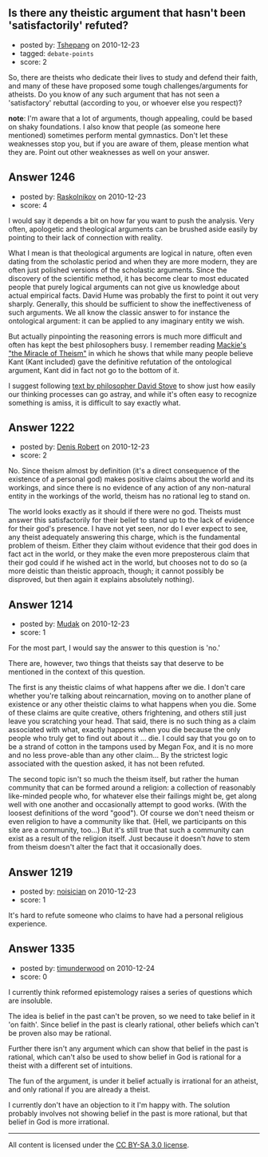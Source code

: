 ## Is there any theistic argument that hasn't been 'satisfactorily' refuted?

- posted by: [Tshepang](https://stackexchange.com/users/-1/141-tshepang) on 2010-12-23
- tagged: `debate-points`
- score: 2

So, there are theists who dedicate their lives to study and defend their faith, and many of these have proposed some tough challenges/arguments for atheists. Do you know of any such argument that has not seen a 'satisfactory' rebuttal (according to you, or whoever else you respect)?

__note__: I'm aware that a lot of arguments, though appealing, could be based on shaky foundations. I also know that people (as someone here mentioned) sometimes perform mental gymnastics. Don't let these weaknesses stop you, but if you are aware of them, please mention what they are. Point out other weaknesses as well on your answer.


## Answer 1246

- posted by: [Raskolnikov](https://stackexchange.com/users/-1/144-raskolnikov) on 2010-12-23
- score: 4

I would say it depends a bit on how far you want to push the analysis. Very often, apologetic and theological arguments can be brushed aside easily by pointing to their lack of connection with reality.

What I mean is that theological arguments are logical in nature, often even dating from the scholastic period and when they are more modern, they are often just polished versions of the scholastic arguments. Since the discovery of the scientific method, it has become clear to most educated people that purely logical arguments can not give us knowledge about actual empirical facts. David Hume was probably the first to point it out very sharply. Generally, this should be sufficient to show the ineffectiveness of such arguments. We all know the classic answer to for instance the ontological argument: it can be applied to any imaginary entity we wish.

But actually pinpointing the reasoning errors is much more difficult and often has kept the best philosophers busy. I remember reading [Mackie's "the Miracle of Theism"](http://www.amazon.com/Miracle-Theism-Arguments-Against-Existence/dp/019824682X) in which he shows that while many people believe Kant (Kant included) gave the definitive refutation of the ontological argument, Kant did in fact not go to the bottom of it.

I suggest following [text by philosopher David Stove](http://web.maths.unsw.edu.au/~jim/wrongthoughts.html) to show just how easily our thinking processes can go astray, and while it's often easy to recognize something is amiss, it is difficult to say exactly what.


## Answer 1222

- posted by: [Denis Robert](https://stackexchange.com/users/-1/122-denis-robert) on 2010-12-23
- score: 2

No. Since theism almost by definition (it's a direct consequence of the existence of a personal god) makes positive claims about the world and its workings, and since there is no evidence of any action of any non-natural entity in the workings of the world, theism has no rational leg to stand on.

The world looks exactly as it should if there were no god. Theists must answer this satisfactorily for their belief to stand up to the lack of evidence for their god's presence. I have not yet seen, nor do I ever expect to see, any theist adequately answering this charge, which is the fundamental problem of theism. Either they claim without evidence that their god does in fact act in the world, or they make the even more preposterous claim that their god could if he wished act in the world, but chooses not to do so (a more deistic than theistic approach, though; it cannot possibly be disproved, but then again it explains absolutely nothing).



## Answer 1214

- posted by: [Mudak](https://stackexchange.com/users/-1/205-mudak) on 2010-12-23
- score: 1

For the most part, I would say the answer to this question is 'no.'  

There are, however, two things that theists say that deserve to be mentioned in the context of this question.

The first is any theistic claims of what happens after we die.  I don't care whether you're talking about reincarnation, moving on to another plane of existence or any other theistic claims to what happens when you die.  Some of these claims are quite creative, others frightening, and others still just leave you scratching your head.  That said, there is no such thing as a claim associated with what, exactly happens when you die because the only people who truly get to find out about it ... die.  I could say that you go on to be a strand of cotton in the tampons used by Megan Fox, and it is no more and no less prove-able than any other claim...  By the strictest logic associated with the question asked, it has not been refuted.

The second topic isn't so much the theism itself, but rather the human community that can be formed around a religion: a collection of reasonably like-minded people who, for whatever else their failings might be, get along well with one another and occasionally attempt to good works.  (With the loosest definitions of the word "good").  Of course we don't need theism or even religion to have a community like that.  (Hell, we participants on this site are a community, too...)  But it's still true that such a community can exist as a result of the religion itself.  Just because it doesn't *have* to stem from theism doesn't alter the fact that it occasionally does.  


## Answer 1219

- posted by: [noisician](https://stackexchange.com/users/-1/90-noisician) on 2010-12-23
- score: 1

It's hard to refute someone who claims to have had a personal religious experience. 


## Answer 1335

- posted by: [timunderwood](https://stackexchange.com/users/-1/428-timunderwood) on 2010-12-24
- score: 0

I currently think reformed epistemology raises a series of questions which are insoluble.

The idea is belief in the past can't be proven, so we need to take belief in it 'on faith'. Since belief in the past is clearly rational, other beliefs which can't be proven also may be rational.

Further there isn't any argument which can show that belief in the past is rational, which can't also be used to show belief in God is rational for a theist with a different set of intuitions.

The fun of the argument, is under it belief actually is irrational for an atheist, and only rational if you are already a theist.

I currently don't have an objection to it I'm happy with. The solution probably involves not showing belief in the past is more rational, but that belief in God is more irrational.



---

All content is licensed under the [CC BY-SA 3.0 license](https://creativecommons.org/licenses/by-sa/3.0/).
